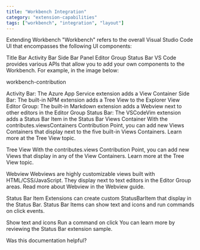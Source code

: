 ```yaml
---
title: "Workbench Integration"
category: "extension-capabilities"
tags: ["workbench", "integration", "layout"]
---
```


Extending Workbench
"Workbench" refers to the overall Visual Studio Code UI that encompasses the following UI components:

Title Bar
Activity Bar
Side Bar
Panel
Editor Group
Status Bar
VS Code provides various APIs that allow you to add your own components to the Workbench. For example, in the image below:

workbench-contribution

Activity Bar: The Azure App Service extension adds a View Container
Side Bar: The built-in NPM extension adds a Tree View to the Explorer View
Editor Group: The built-in Markdown extension adds a Webview next to other editors in the Editor Group
Status Bar: The VSCodeVim extension adds a Status Bar Item in the Status Bar
Views Container
With the contributes.viewsContainers Contribution Point, you can add new Views Containers that display next to the five built-in Views Containers. Learn more at the Tree View topic.

Tree View
With the contributes.views Contribution Point, you can add new Views that display in any of the View Containers. Learn more at the Tree View topic.

Webview
Webviews are highly customizable views built with HTML/CSS/JavaScript. They display next to text editors in the Editor Group areas. Read more about Webview in the Webview guide.

Status Bar Item
Extensions can create custom StatusBarItem that display in the Status Bar. Status Bar Items can show text and icons and run commands on click events.

Show text and icons
Run a command on click
You can learn more by reviewing the Status Bar extension sample.

Was this documentation helpful?